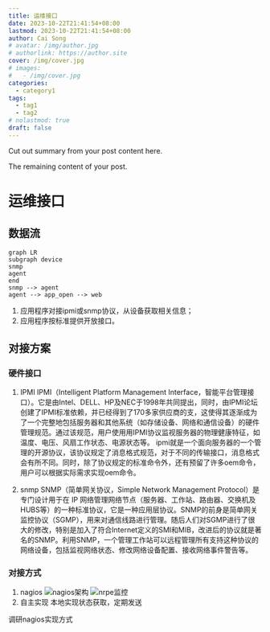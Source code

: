 ```yaml
---
title: 运维接口
date: 2023-10-22T21:41:54+08:00
lastmod: 2023-10-22T21:41:54+08:00
author: Cai Song
# avatar: /img/author.jpg
# authorlink: https://author.site
cover: /img/cover.jpg
# images:
#   - /img/cover.jpg
categories:
  - category1
tags:
  - tag1
  - tag2
# nolastmod: true
draft: false
---
```


Cut out summary from your post content here.

<!--more-->

The remaining content of your post.
# 运维接口
## 数据流

```mermaid
graph LR
subgraph device
snmp
agent
end
snmp --> agent
agent --> app_open --> web
```
1. 应用程序对接ipmi或snmp协议，从设备获取相关信息；
2. 应用程序按标准提供开放接口。

## 对接方案
### 硬件接口
1. IPMI
IPMI（Intelligent Platform Management Interface，智能平台管理接口）。它是由Intel、DELL、HP及NEC于1998年共同提出，同时，由IPMI论坛创建了IPMI标准依赖，并已经得到了170多家供应商的支，这使得其逐渐成为了一个完整地包括服务器和其他系统（如存储设备、网络和通信设备）的硬件管理规范。通过该规范，用户使用用IPMI协议监视服务器的物理健康特征，如温度、电压、风扇工作状态、电源状态等。
ipmi就是一个面向服务器的一个管理的开源协议，该协议规定了消息格式规范，对于不同的传输接口，消息格式会有所不同。同时，除了协议规定的标准命令外，还有预留了许多oem命令，用户可以根据实际需求实现oem命令。

2. snmp
SNMP（简单网关协议，Simple Network Management Protocol）是专门设计用于在 IP 网络管理网络节点（服务器、工作站、路由器、交换机及HUBS等）的一种标准协议，它是一种应用层协议。SNMP的前身是简单网关监控协议（SGMP），用来对通信线路进行管理。随后人们对SGMP进行了很大的修改，特别是加入了符合Internet定义的SMI和MIB，改进后的协议就是著名的SNMP。利用SNMP，一个管理工作站可以远程管理所有支持这种协议的网络设备，包括监视网络状态、修改网络设备配置、接收网络事件警告等。

### 对接方式
1. nagios
![nagios架构](https://img-blog.csdnimg.cn/20201115120750877.jpg?x-oss-process=image/watermark,type_ZmFuZ3poZW5naGVpdGk,shadow_10,text_aHR0cHM6Ly9ibG9nLmNzZG4ubmV0L3FxXzQxODE5OTY1,size_18,color_FFFFFF,t_70#pic_center)
![nrpe监控](https://img-blog.csdnimg.cn/20201115120750869.jpg#pic_center)
2. 自主实现
    本地实现状态获取，定期发送
    
调研nagios实现方式 